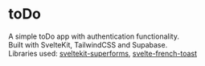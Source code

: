 # toDo

A simple toDo app with authentication functionality.  
Built with SvelteKit, TailwindCSS and Supabase.  
Libraries used: [sveltekit-superforms](https://superforms.rocks/), [svelte-french-toast](https://svelte-french-toast.com/)